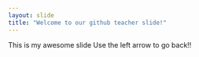 ```yaml
---
layout: slide
title: "Welcome to our github teacher slide!"
---
```

This is my awesome slide
Use the left arrow to go back!!
